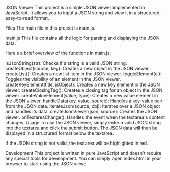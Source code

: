 JSON Viewer
This project is a simple JSON viewer implemented in JavaScript. It allows you to input a JSON string and view it in a structured, easy-to-read format.

Files
The main file in this project is main.js.

main.js
This file contains all the logic for parsing and displaying the JSON data.

Here's a brief overview of the functions in main.js:

isJsonString(str): Checks if a string is a valid JSON string.
createObject(source, key): Creates a new object in the JSON viewer.
createList(): Creates a new list item in the JSON viewer.
toggleElement(el): Toggles the visibility of an element in the JSON viewer.
createKeyElement(title, isObject): Creates a new key element in the JSON viewer.
createClosingTag(): Creates a closing tag for an object in the JSON viewer.
createValueElement(value, type): Creates a new value element in the JSON viewer.
handleData(key, value, source): Handles a key-value pair from the JSON data.
iterateJson(source, obj): Iterates over a JSON object and handles its data.
createJsonViewer(json, source): Creates the JSON viewer.
onTextareaChange(): Handles the event when the textarea's content changes.
Usage
To use the JSON viewer, simply enter a valid JSON string into the textarea and click the submit button. The JSON data will then be displayed in a structured format below the textarea.

If the JSON string is not valid, the textarea will be highlighted in red.

Development
This project is written in pure JavaScript and doesn't require any special tools for development. You can simply open index.html in your browser to start using the JSON viewe